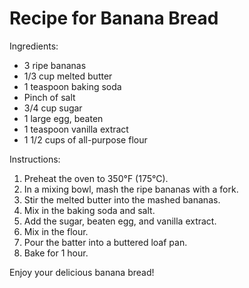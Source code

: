 # Recipe for Banana Bread

Ingredients:
- 3 ripe bananas
- 1/3 cup melted butter
- 1 teaspoon baking soda
- Pinch of salt
- 3/4 cup sugar
- 1 large egg, beaten
- 1 teaspoon vanilla extract
- 1 1/2 cups of all-purpose flour

Instructions:
1. Preheat the oven to 350°F (175°C).
2. In a mixing bowl, mash the ripe bananas with a fork.
3. Stir the melted butter into the mashed bananas.
4. Mix in the baking soda and salt.
5. Add the sugar, beaten egg, and vanilla extract.
6. Mix in the flour.
7. Pour the batter into a buttered loaf pan.
8. Bake for 1 hour.

Enjoy your delicious banana bread!
